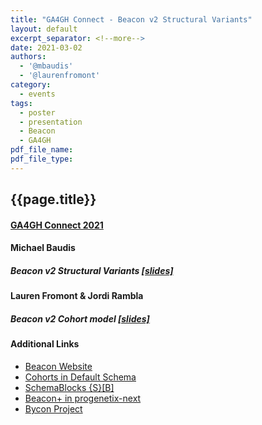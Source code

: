 ```yaml
---
title: "GA4GH Connect - Beacon v2 Structural Variants"
layout: default
excerpt_separator: <!--more-->
date: 2021-03-02
authors:
  - '@mbaudis'
  - '@laurenfromont'
category:
  - events
tags:
  - poster
  - presentation
  - Beacon
  - GA4GH
pdf_file_name:
pdf_file_type:
---
```


## {{page.title}}
#### [GA4GH Connect 2021](https://broadinstitute.swoogo.com/ga4gh-connect-2021/?i=sNK7RoeeqhyJE1ueSnn5lz4F9RRfnnIU)
#### Michael Baudis
##### Beacon v2 Structural Variants [[slides]](/assets/pdf/2021-03-02___Michael-Baudis__Beacon-structural-variants-queries.pdf)

#### Lauren Fromont & Jordi Rambla
##### Beacon v2 Cohort model [[slides]](https://drive.google.com/file/d/1rjpWt_yqNBq-S8ul4blN-onsY1rWHNOh/view?usp=sharing)

<!--more-->

#### Additional Links

* [Beacon Website](http://beacon-project.io)
* [Cohorts in Default Schema](https://beacon-schema-2.readthedocs.io/en/latest/beacon_schema/#cohorts-link-to-cohort-schema-doc)
* [SchemaBlocks {S}[B]](https://schemablocks.org)
* [Beacon+ in progenetix-next](https://progenetix.org/beaconplus-instances/beaconplus/)
* [Bycon Project](https://github.com/progenetix/bycon)
